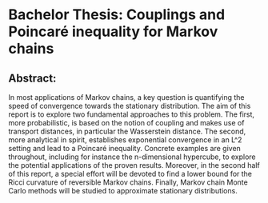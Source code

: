 # Bachelor Thesis: Couplings and Poincaré inequality for Markov chains


## Abstract: 
In most applications of Markov chains, a key question is quantifying the speed of convergence towards the stationary distribution. The aim of this report is to explore two fundamental approaches to this problem. The first, more probabilistic, is based on the notion of coupling and makes use of transport distances, in particular the Wasserstein distance. The second, more analytical in spirit, establishes exponential convergence in an L^2 setting and lead to a Poincaré inequality. Concrete examples are given throughout, including for instance the n-dimensional hypercube, to explore the potential applications of the proven results. Moreover, in the second half of this report, a special effort will be devoted to find a lower bound for the Ricci curvature of reversible Markov chains. Finally, Markov chain Monte Carlo methods will be studied to approximate stationary distributions.
